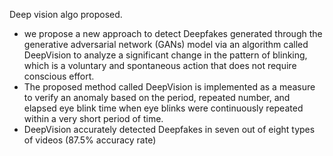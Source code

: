 Deep vision algo proposed.

- we propose a new approach to detect Deepfakes generated through the generative adversarial network (GANs) model via an algorithm called DeepVision to analyze a significant change in the pattern of blinking, which is a voluntary and spontaneous action that does not require conscious effort.
- The proposed method called DeepVision is implemented as a measure to verify an anomaly based on the period, repeated number, and elapsed eye blink time when eye blinks were continuously repeated within a very short period of time. 
- DeepVision accurately detected Deepfakes in seven out of eight types of videos (87.5% accuracy rate)

